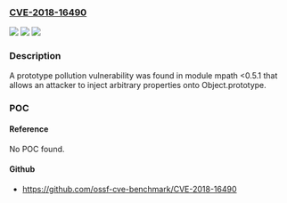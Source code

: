 ### [CVE-2018-16490](https://cve.mitre.org/cgi-bin/cvename.cgi?name=CVE-2018-16490)
![](https://img.shields.io/static/v1?label=Product&message=mpath&color=blue)
![](https://img.shields.io/static/v1?label=Version&message=n%2Fa&color=blue)
![](https://img.shields.io/static/v1?label=Vulnerability&message=Denial%20of%20Service%20(CWE-400)&color=brighgreen)

### Description

A prototype pollution vulnerability was found in module mpath <0.5.1 that allows an attacker to inject arbitrary properties onto Object.prototype.

### POC

#### Reference
No POC found.

#### Github
- https://github.com/ossf-cve-benchmark/CVE-2018-16490

